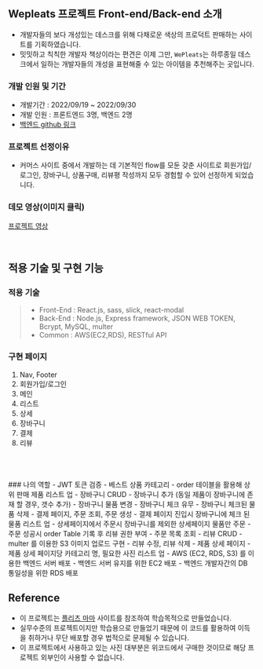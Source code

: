 
## Wepleats 프로젝트 Front-end/Back-end 소개

- 개발자들의 보다 개성있는 데스크를 위해 다채로운 색상의 프로덕트 판매하는 사이트를 기획하였습니다.
- 밋밋하고 칙칙한 개발자 책상이라는 편견은 이제 그만, `WePleats`는 하루종일 데스크에서 일하는 개발자들의 개성을 표현해줄 수 있는 아이템을 추천해주는 곳입니다.

### 개발 인원 및 기간

- 개발기간 : 2022/09/19 ~ 2022/09/30
- 개발 인원 : 프론트엔드 3명, 백엔드 2명
- [백엔드 github 링크](https://github.com/wecode-bootcamp-korea/37-1st-WePleats-backend)

### 프로젝트 선정이유

- 커머스 사이트 중에서 개발하는 데 기본적인 flow를 모둔 갖춘 사이트로 회원가입/로그인, 장바구니, 상품구매, 리뷰평 작성까지 모두 경험할 수 있어 선정하게 되었습니다.

### 데모 영상(이미지 클릭)

[프로젝트 영상](https://www.youtube.com/watch?v=Mao03-WqfxQ)

<br>

## 적용 기술 및 구현 기능

### 적용 기술

> - Front-End : React.js, sass, slick, react-modal
> - Back-End : Node.js, Express framework, JSON WEB TOKEN, Bcrypt, MySQL, multer
> - Common : AWS(EC2,RDS), RESTful API



### 구현 페이지

1. Nav, Footer
2. 회원가입/로그인
3. 메인
4. 리스트
5. 상세
5. 장바구니
6. 결제
7. 리뷰
<br>
<br>
<br>
### 나의 역할
- JWT 토큰 검증
- 베스트 상품 카테고리
    - order 테이블을 활용해 상위 판매 제품 리스트 업
- 장바구니 CRUD
    - 장바구니 추가 (동일 제품이 장바구니에 존재 할 경우, 갯수 추가)
    - 장바구니 물품 변경
    - 장바구니 체크 유무
    - 장바구니 체크된 물품 삭제
- 결제 페이지, 주문 조회, 주문 생성
    - 결제 페이지 진입시 장바구니에 체크 된 물품 리스트 업
    - 상세페이지에서 주문시 장바구니를 제외한 상세페이지 물품만 주문
    - 주문 성공시 order Table 기록 후 리뷰 권한 부여
    - 주문 목록 조회
-  리뷰 CRUD
    - multer 를 이용한 S3 이미지 업로드 구현
    - 리뷰 수정, 리뷰 삭제
- 제품 상세 페이지
    - 제품 상세 페이지당 카테고리 명, 필요한 사진 리스트 업
- AWS (EC2, RDS, S3) 를 이용한 백엔드 서버 배포
    - 백엔드 서버 유지를 위한 EC2 배포
    - 백엔드 개발자간의 DB 통일성을 위한 RDS 배포

<br>


## Reference

- 이 프로젝트는 [플리츠 마마](https://pleatsmama.com/) 사이트를 참조하여 학습목적으로 만들었습니다.
- 실무수준의 프로젝트이지만 학습용으로 만들었기 때문에 이 코드를 활용하여 이득을 취하거나 무단 배포할 경우 법적으로 문제될 수 있습니다.
- 이 프로젝트에서 사용하고 있는 사진 대부분은 위코드에서 구매한 것이므로 해당 프로젝트 외부인이 사용할 수 없습니다.
